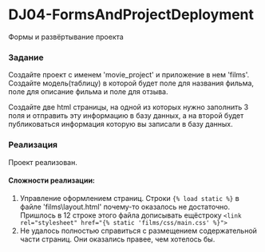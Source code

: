 # DJ04-FormsAndProjectDeployment
 Формы и развёртывание проекта

### Задание
Создайте проект с именем 'movie_project' и приложение в нем 'films'. Создайте модель(таблицу) в которой будет поле для названия фильма, поле для описание фильма и поле для отзыва.

Создайте две html страницы, на одной из которых нужно заполнить 3 поля и отправить эту информацию в базу данных, а на второй будет публиковаться информация которую вы записали в базу данных.

### Реализация
Проект реализован.
#### Сложности реализации:
1. Управление оформлением страниц. Строки `{% load static %}` в файле 'films\layout.html' почему-то оказалось не достаточно. Пришлось в 12 строке этого файла дописывать ещёстроку `<link rel="stylesheet" href="{% static 'films/css/main.css' %}">`
2. Не удалось полностью справиться с размещением содержательной части страниц. Они оказались правее, чем хотелось бы. 